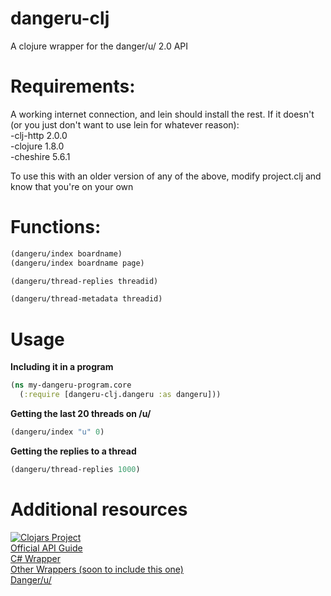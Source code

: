 # dangeru-clj

A clojure wrapper for the danger/u/ 2.0 API

# Requirements:

A working internet connection, and lein should install the rest. If it doesn't (or you just don't want to use lein for whatever reason):  
-clj-http 2.0.0  
-clojure 1.8.0  
-cheshire 5.6.1  
  
To use this with an older version of any of the above, modify project.clj and know that you're on your own

# Functions:

```clojure
(dangeru/index boardname)
(dangeru/index boardname page)
```

```clojure
(dangeru/thread-replies threadid)
```

```clojure
(dangeru/thread-metadata threadid)
```

# Usage

**Including it in a program**

```clojure
(ns my-dangeru-program.core
  (:require [dangeru-clj.dangeru :as dangeru]))
```

**Getting the last 20 threads on /u/**
```clojure
(dangeru/index "u" 0)
```

**Getting the replies to a thread**
```clojure
(dangeru/thread-replies 1000)
```

# Additional resources

[![Clojars Project](https://img.shields.io/clojars/v/dangeru-clj.svg)](https://clojars.org/dangeru-clj)  
[Official API Guide](https://github.com/dangeru/awoo-API)  
[C# Wrapper](https://github.com/Mark9870/dangeru-net)  
[Other Wrappers (soon to include this one)](https://github.com/dangeru/api-wrappers)  
[Danger/u/](https://dangeru.us/)  
